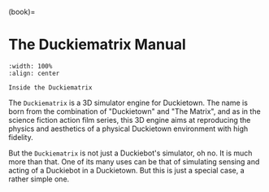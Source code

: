 (book)=
# The Duckiematrix Manual

```{figure} _images/introduction/duckiematrix.jpg
:width: 100%
:align: center

Inside the Duckiematrix
```

The `Duckiematrix` is a 3D simulator engine for Duckietown.
The name is born from the combination of "Duckietown" and "The Matrix", and as in the
science fiction action film series, this 3D engine aims at reproducing the physics and
aesthetics of a physical Duckietown environment with high fidelity.

But the `Duckiematrix` is not just a Duckiebot's simulator, oh no.
It is much more than that. One of its many uses can be that of simulating sensing and
acting of a Duckiebot in a Duckietown. But this is just a special case, a rather simple
one.
